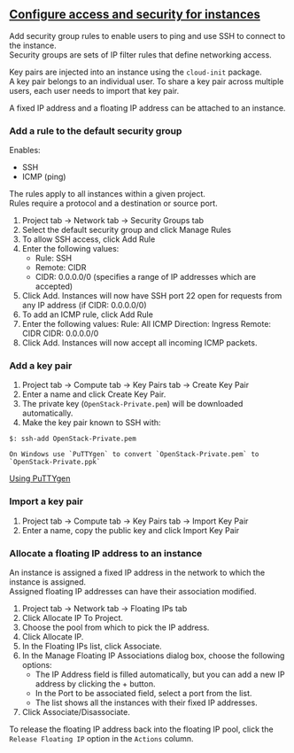 ## [Configure access and security for instances](https://docs.openstack.org/horizon/train/user/configure-access-and-security-for-instances.html)

Add security group rules to enable users to ping and use SSH to connect to the instance.  
Security groups are sets of IP filter rules that define networking access.  

Key pairs are injected into an instance using the `cloud-init` package.  
A key pair belongs to an individual user. To share a key pair across multiple users, each user needs to import that key pair.  

A fixed IP address and a floating IP address can be attached to an instance.  

### Add a rule to the default security group

Enables:
* SSH
* ICMP (ping)

The rules apply to all instances within a given project.  
Rules require a protocol and a destination or source port.  

1) Project tab -> Network tab -> Security Groups tab
2) Select the default security group and click Manage Rules
3) To allow SSH access, click Add Rule
4) Enter the following values:
    * Rule: SSH
    * Remote: CIDR
    * CIDR: 0.0.0.0/0 (specifies a range of IP addresses which are accepted)
5) Click Add. Instances will now have SSH port 22 open for requests from any IP address (if CIDR: 0.0.0.0/0)
6) To add an ICMP rule, click Add Rule
7) Enter the following values:
    Rule: All ICMP
    Direction: Ingress
    Remote: CIDR
    CIDR: 0.0.0.0/0
8) Click Add. Instances will now accept all incoming ICMP packets.

### Add a key pair

1) Project tab -> Compute tab -> Key Pairs tab -> Create Key Pair
2) Enter a name and click Create Key Pair.
3) The private key (`OpenStack-Private.pem`) will be downloaded automatically.  
4) Make the key pair known to SSH with:
```
$: ssh-add OpenStack-Private.pem
```

```
On Windows use `PuTTYgen` to convert `OpenStack-Private.pem` to `OpenStack-Private.ppk`
```

[Using PuTTYgen](https://winscp.net/eng/docs/ui_puttygen)

### Import a key pair

1) Project tab -> Compute tab -> Key Pairs tab -> Import Key Pair
2) Enter a name, copy the public key and click Import Key Pair

### Allocate a floating IP address to an instance

An instance is assigned a fixed IP address in the network to which the instance is assigned.  
Assigned floating IP addresses can have their association modified.  

1) Project tab -> Network tab -> Floating IPs tab
2) Click Allocate IP To Project.
3) Choose the pool from which to pick the IP address.
4) Click Allocate IP.
5) In the Floating IPs list, click Associate.
6) In the Manage Floating IP Associations dialog box, choose the following options:
    * The IP Address field is filled automatically, but you can add a new IP address by clicking the + button.
    * In the Port to be associated field, select a port from the list.
    * The list shows all the instances with their fixed IP addresses.
7) Click Associate/Disassociate.

To release the floating IP address back into the floating IP pool, click the `Release Floating IP` option in the `Actions` column.  

